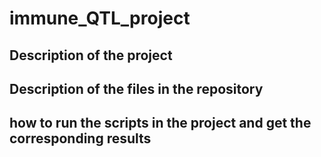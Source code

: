 # immune_QTL_project

## Description of the project


## Description of the files in the repository


## how to run the scripts in the project and get the corresponding results 

